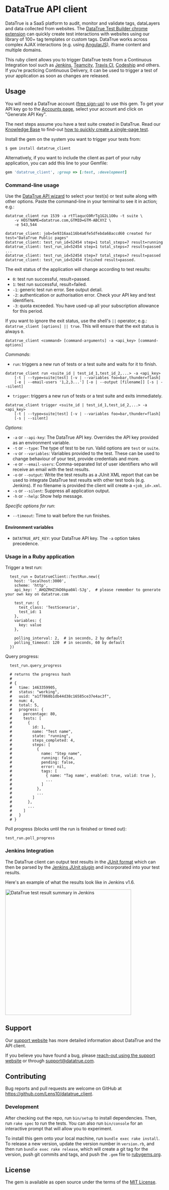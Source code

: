 # DataTrue API client

DataTrue is a SaaS platform to audit, monitor and validate tags, dataLayers and data collected from websites. The [DataTrue Test Builder chrome extension](https://chrome.google.com/webstore/detail/datatrue-test-builder/oghoceohpfhokhcoomihkobmpbcljall?hl=en) can quickly create test interactions with websites using our library of 100+ tag templates or custom tags. DataTrue works across complex AJAX interactions (e.g. using [AngularJS](https://angularjs.org/)), iframe content and multiple domains.

This ruby client allows you to trigger DataTrue tests from a Continuous Integration tool such as [Jenkins](https://jenkins.io/), [Teamcity](https://www.jetbrains.com/teamcity/), [Travis CI](https://travis-ci.org/), [Codeship](https://codeship.com/) and others.  If you’re practicing Continuous Delivery, it can be used to trigger a test of your application as soon as changes are released.

## Usage

You will need a DataTrue account ([free sign-up](https://datatrue.com/?utm_source=github&utm_medium=listing&utm_campaign=API_Client)) to use this gem.  To get your API key go to the [Accounts page](https://datatrue.com/accounts/?utm_source=github&utm_medium=listing&utm_campaign=API_Client), select your account and click on "Generate API Key".

The next steps assume you have a test suite created in DataTrue.  Read our [Knowledge Base](https://support.datatrue.com/hc/en-us/categories/200080049-Knowledge-Base?utm_source=github&utm_medium=listing&utm_campaign=API_Client) to find-out [how to quickly create a single-page test](https://support.datatrue.com/hc/en-us/articles/213538568-1-Use-Quick-Start-to-create-a-single-page-test?utm_source=github&utm_medium=listing&utm_campaign=API_Client).

Install the gem on the system you want to trigger your tests from:

    $ gem install datatrue_client

Alternatively, if you want to include the client as part of your ruby application, you can add this line to your Gemfile:

```ruby
gem 'datatrue_client', :group => [:test, :development]
```

### Command-line usage

Use the [DataTrue API wizard](https://datatrue.com/?utm_source=github&utm_medium=listing&utm_campaign=API_Client) to select your test(s) or test suite along with other options.  Paste the command-line in your terminal to see it in action; e.g.:

```
datatrue_client run 1539 -a rtTlaqucG9RrTg1G2L1O0u -t suite \
    -v HOSTNAME=datatrue.com,GTMID=GTM-ABCXYZ \
    -e 543,544

datatrue_client: job=5e9316aa116b4a6fe5dfebda68accd60 created for test="DataTrue Public pages"
datatrue_client: test_run_id=52454 step=1 total_steps=7 result=running
datatrue_client: test_run_id=52454 step=1 total_steps=7 result=passed
...
datatrue_client: test_run_id=52454 step=7 total_steps=7 result=passed
datatrue_client: test_run_id=52454 finished result=passed.
```

The exit status of the application will change according to test results:
* `0`: test run successful, result=passed.
* `1`: test run successful, result=failed.
* `-1`: generic test run error. See output detail.
* `-2`: authentication or authorisation error.  Check your API key and test identifiers.
* `-3`: quota exceeded.  You have used-up all your subscription allowance for this period.

If you want to ignore the exit status, use the shell's `||` operator; e.g.: `datatrue_client [options] || true`.  This will ensure that the exit status is always `0`.

`datatrue_client <command> [command-arguments] -a <api_key> [command-options]`

_Commands_:

* `run`: triggers a new run of tests or a test suite and waits for it to finish.

```text
datatrue_client run <suite_id | test_id_1,test_id_2,...> -a <api_key>
    [-t | --type=suite|test] [-v | --variables foo=bar,thunder=flash]
    [-e | --email-users '1,2,3...'] [-o | --output [filename]] [-s | --silent]
```

* `trigger`: triggers a new run of tests or a test suite and exits immediately.

```text
datatrue_client trigger <suite_id | test_id_1,test_id_2,...> -a <api_key>
    [-t | --type=suite|test] [-v | --variables foo=bar,thunder=flash]
    [-s | --silent]
```

_Options_:

* `-a` or `--api-key`: The DataTrue API key. Overrides the API key provided as an environment variable.
* `-t` or `--type`: The type of test to be run. Valid options are `test` or `suite`.
* `-v` or `--variables`: Variables provided to the test. These can be used to change behaviour of your test, provide credentials and more.
* `-e` or `--email-users`: Comma-separated list of user identifiers who will receive an email with the test results.
* `-o` or `--output`: Write the test results as a JUnit XML report that can be used to integrate DataTrue test results with other test tools (e.g. Jenkins).  If no filename is provided the client will create a `<job_id>.xml`.
* `-s` or `--silent`: Suppress all application output.
* `-h` or `--help`: Show help message.

_Specific options for run_:

* `--timeout`: Time to wait before the run finishes.

#### Environment variables

* `DATATRUE_API_KEY`: your DataTrue API key.  The `-a` option takes precedence.

### Usage in a Ruby application

Trigger a test run:

```
  test_run = DatatrueClient::TestRun.new({
    host: 'localhost:3000',
    scheme: 'http',
    api_key: '_AHQZRHZ3kD0kpa0Al-SJg',  # please remember to generate your own key on datatrue.com

    test_run: {
      test_class: 'TestScenario',
      test_id: 1
    },
    variables: {
      key: value
    },

    polling_interval: 2,  # in seconds, 2 by default
    polling_timeout: 120  # in seconds, 60 by default
  })
```

Query progress:

```
  test_run.query_progress

  # returns the progress hash
  #
  # {
  #   time: 1463359905,
  #   status: "working",
  #   uuid: "a1f7868b1db44d38c16585ce37e4ac3f",
  #   num: 4,
  #   total: 5,
  #   progress: {
  #     percentage: 80,
  #     tests: [
  #       {
  #         id: 1,
  #         name: "Test name",
  #         state: "running",
  #         steps_completed: 4,
  #         steps: [
  #           {
  #             name: "Step name",
  #             running: false,
  #             pending: false,
  #             error: nil,
  #             tags: [
  #               { name: "Tag name', enabled: true, valid: true },
  #               ...
  #             ]
  #           },
  #           ...
  #         ]
  #       },
  #       ...
  #     ]
  #   }
  # }
```

Poll progress (blocks until the run is finished or timed out):

  `test_run.poll_progress`

### Jenkins Integration

The DataTrue client can output test results in the [JUnit  format](https://github.com/windyroad/JUnit-Schema/blob/master/JUnit.xsd) which can then be parsed by the [Jenkins JUnit plugin](https://wiki.jenkins-ci.org/display/JENKINS/JUnit+Plugin) and incorporated into your test results.

Here's an example of what the results look like in Jenkins v1.6.

<img src="documentation/jenkins_datatrue_test_result_summary.png?raw=true" alt="DataTrue test result summary in Jenkins" height="400"/>


## Support

Our [support website](https://support.datatrue.com/?utm_source=github&utm_medium=listing&utm_campaign=API_Client) has more detailed information about DataTrue and the API client.

If you believe you have found a bug, please [reach-out using the support website](https://support.datatrue.com/hc/en-us/requests/new?utm_source=github&utm_medium=listing&utm_campaign=API_Client) or through support@datatrue.com.

## Contributing

Bug reports and pull requests are welcome on GitHub at https://github.com/Lens10/datatrue_client.


### Development

After checking out the repo, run `bin/setup` to install dependencies. Then, run `rake spec` to run the tests. You can also run `bin/console` for an interactive prompt that will allow you to experiment.

To install this gem onto your local machine, run `bundle exec rake install`. To release a new version, update the version number in `version.rb`, and then run `bundle exec rake release`, which will create a git tag for the version, push git commits and tags, and push the `.gem` file to [rubygems.org](https://rubygems.org).


## License

The gem is available as open source under the terms of the [MIT License](http://opensource.org/licenses/MIT).

